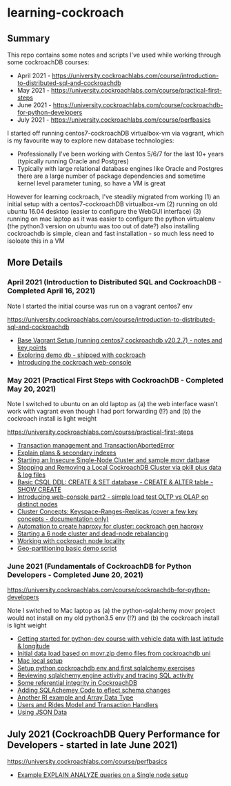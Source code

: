 # learning-cockroach


## Summary

This repo contains some notes and scripts I've used while working through some cockroachDB courses:
* April 2021 - https://university.cockroachlabs.com/course/introduction-to-distributed-sql-and-cockroachdb
* May 2021 - https://university.cockroachlabs.com/course/practical-first-steps
* June 2021 - https://university.cockroachlabs.com/course/cockroachdb-for-python-developers
* July 2021 - https://university.cockroachlabs.com/course/perfbasics

I started off running centos7-cockroachDB virtualbox-vm via vagrant, which is my favourite way to explore new database technologies:
* Professionally I've been working with Centos 5/6/7 for the last 10+ years (typically running Oracle and Postgres)
* Typically with large relational database engines like Oracle and Postgres there are a large number of package dependencies and sometime kernel level parameter tuning, so have a VM is great

However for learning cockroach, I've steadily migrated from working 
(1) an initial setup with a centos7-cockroachDB virtualbox-vm 
(2) running on old ubuntu 16.04 desktop (easier to configure the WebGUI interface)
(3) running on mac laptop as it was easier to configure the python virtualenv (the python3 version on ubuntu was too out of date?) also installing cockroachdb is simple, clean and fast installation - so much less need to isoloate this in a VM  


## More Details 

### April 2021 (Introduction to Distributed SQL and CockroachDB - Completed April 16, 2021)

Note I started the initial course was run on a vagrant centos7 env


https://university.cockroachlabs.com/course/introduction-to-distributed-sql-and-cockroachdb

* [Base Vagrant Setup (running centos7 cockroachdb v20.2.7) - notes and key points](docs/Base-Vagrant-Setup.md)
* [Exploring demo db - shipped with cockroach](docs/demo_db.md)
* [Introducing the cockroach web-console](docs/Introducing-web-console.md) 


### May 2021 (Practical First Steps with CockroachDB - Completed May 20, 2021)

Note I switched to ubuntu on an old laptop as (a) the web interface wasn't work with vagrant even though I had port forwarding (!?) and (b) the cockroach install is light weight 

https://university.cockroachlabs.com/course/practical-first-steps

* [Transaction management and TransactionAbortedError](docs/Transaction_management.md)
* [Explain plans & secondary indexes](docs/Explain_plans-and-secondary_indexes.md)
* [Starting an Insecure Single-Node Cluster and sample movr datbase](docs/Start-an-Insecure-Single-Node-Cluster.md)
* [Stopping and Removing a Local CockroachDB Cluster via pkill plus data & log files](docs/Stopping-Local-Cockroach-via-pkill.md)
* [Basic CSQL DDL: CREATE & SET database - CREATE & ALTER table - SHOW CREATE](docs/CREATE_SET_DATABASE-CREATE_ALTER_TABLE.md)
* [Introducing web-console part2 - simple load test OLTP vs OLAP on distinct nodes](docs/Introducing-web-console-part2.md)
* [Cluster Concepts: Keyspace-Ranges-Replicas (cover a few key concepts - documentation only)](docs/Cluster-Concepts_Keyspace-Ranges-Replicas.md)
* [Automation to create haproxy for cluster: cockroach gen haproxy ](docs/cockroach-gen-haproxy.md)
* [Starting a 6 node cluster and dead-node rebalancing](docs/6node-cluster-dead-node-rebalanced.md)
* [Working with cockroach node locality](docs/cockroach-node-locality.md)
* [Geo-partitioning basic demo script](docs/geo-partitioning.md)


### June 2021 (Fundamentals of CockroachDB for Python Developers - Completed June 20, 2021)

https://university.cockroachlabs.com/course/cockroachdb-for-python-developers

Note I switched to Mac laptop as (a) the python-sqlalchemy movr project would not install on my old python3.5 env (!?) and (b) the cockroach install is light weight 

* [Getting started for python-dev course with vehicle data with last latitude & longitude](docs/vehicles_data_with_lat_long.md)
* [Initial data load based on movr.zip demo files from cockroachdb uni](docs/pyhton-dev-movr-demo.md)
* [Mac local setup](docs/mac-local-setup.md)
* [Setup python cockroachdb env and first sqlalchemy exercises](docs/setup-python-cockroachdb-env.md)
* [Reviewing sqlalchemy.engine activity and tracing SQL activity](docs/sqlachemy-sql-echo.md)
* [Some referential integrity in CockroachDB](docs/Some-referential-integrity-in-cockroach.md)
* [Adding SQLAchemey Code to eflect schema changes](docs/Adding-SQLAchemey-Code-to-eflect-schema-changes.md)
* [Another RI example and Array Data Type](docs/Array-Data-Type.md)
* [Users and Rides Model and Transaction Handlers](docs/Users-and-Rides-Model-and-Transaction-Handlers.md)
* [Using JSON Data](docs/Using-JSON-Data.md)


## July 2021 (CockroachDB Query Performance for Developers - started in late June 2021)

https://university.cockroachlabs.com/course/perfbasics

* [Example EXPLAIN ANALYZE queries on a Single node setup](docs/Single-node-setup.md)
